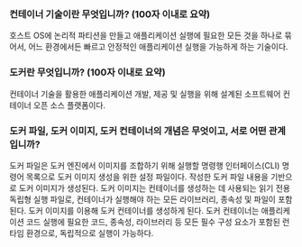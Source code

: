 

### 컨테이너 기술이란 무엇입니까? (100자 이내로 요약)
호스트 OS에 논리적 파티션을 만들고 애플리케이션 실행에 필요한 모든 것을 하나로 묶어서, 어느 환경에서든 빠르고 안정적인 애플리케이션 실행을 가능하게 하는 기술이다.

### 도커란 무엇입니까? (100자 이내로 요약)
컨테이너 기술을 활용한 애플리케이션 개발, 제공 및 실행을 위해 설계된 소프트웨어 컨테이너 오픈 소스 플랫폼이다.

### 도커 파일, 도커 이미지, 도커 컨테이너의 개념은 무엇이고, 서로 어떤 관계입니까?
도커 파일은 도커 엔진에서 이미지를 조합하기 위해 실행할 명령행 인터페이스(CLI) 명령어 목록으로 도커 이미지 생성을 위한 설정 파일이다. 작성한 도커 파일 내용을 기반으로 도커 이미지가 생성된다.
도커 이미지는 컨테이너를 생성하는 데 사용되는 읽기 전용 독립형 실행 파일로, 컨테이너가 실행해야 하는 모든 라이브러리, 종속성 및 파일이 포함된다. 도커 이미지를 이용해 도커 컨테이너를 생성하게 된다.
도커 컨테이너는 애플리케이션 코드 실행에 필요한 코드, 종속성, 라이브러리 등 모든 필수 구성 요소가 포함된 런타임 환경으로, 독립적으로 실행이 가능하다. 